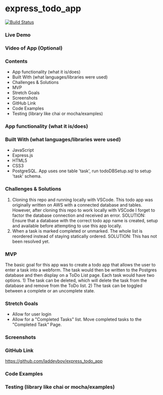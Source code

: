 # express_todo_app
[![Build Status](https://travis-ci.org/laddeyboy/express_todo_app.svg?branch=master)](https://travis-ci.org/laddeyboy/express_todo_app)
 
### Live Demo
### Video of App (Optional)
### Contents
- App functionality (what it is/does)
- Built With (what languages/libraries were used)
- Challenges & Solutions
- MVP
- Stretch Goals
- Screenshots
- GitHub Link
- Code Examples
- Testing (library like chai or mocha/examples)

### App functionality (what it is/does)
### Built With (what languages/libraries were used)
- JavaScript
- Express.js
- HTML5
- CSS3
- PostgreSQL.  App uses one table 'task', run todoDBSetup.sql to setup 'task' schema.
### Challenges & Solutions
1) Cloning this repo and running locally with VSCode.
    This todo app was originally written on AWS with a connected database and tables.  However, after cloning this repo to work locally with VSCode I forget to factor
    the database connection and received an error.
    SOLUTION: Ensure that a database with the correct todo app name is created, setup and available before attempting to use this app locally.
2) When a task is marked completed or unmarked.  The whole list is reordered instead of staying         statically ordered.
    SOLUTION: This has not been resolved yet.

### MVP
The basic goal for this app was to create a todo app that allows the user to enter a task into a webform.  The task would then be written to the Postgres database and then display on a ToDo List page.  Each task would have two options.  1) The task can be deleted, which will delete the task from the database and remove from the ToDo list.  2) The task can be toggled between a complete or an uncomplete state.
### Stretch Goals
- Allow for user login
- Allow for a "Completed Tasks" list.  Move completed tasks to the "Completed Task" Page.
### Screenshots
### GitHub Link
https://github.com/laddeyboy/express_todo_app
### Code Examples
### Testing (library like chai or mocha/examples)